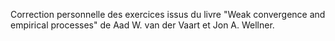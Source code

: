 Correction personnelle des exercices issus du livre "Weak convergence and empirical processes" de Aad W. van der Vaart et Jon A. Wellner.
